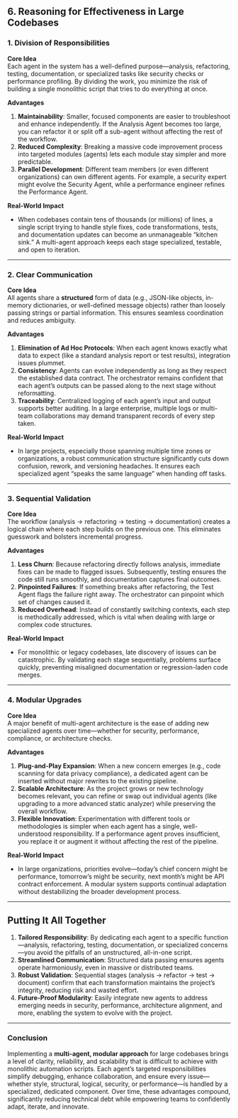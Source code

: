 ## 6. Reasoning for Effectiveness in Large Codebases

### 1. Division of Responsibilities

**Core Idea**  
Each agent in the system has a well-defined purpose—analysis, refactoring, testing, documentation, or specialized tasks like security checks or performance profiling. By dividing the work, you minimize the risk of building a single monolithic script that tries to do everything at once.

**Advantages**

1. **Maintainability**: Smaller, focused components are easier to troubleshoot and enhance independently. If the Analysis Agent becomes too large, you can refactor it or split off a sub-agent without affecting the rest of the workflow.
2. **Reduced Complexity**: Breaking a massive code improvement process into targeted modules (agents) lets each module stay simpler and more predictable.
3. **Parallel Development**: Different team members (or even different organizations) can own different agents. For example, a security expert might evolve the Security Agent, while a performance engineer refines the Performance Agent.

**Real-World Impact**

- When codebases contain tens of thousands (or millions) of lines, a single script trying to handle style fixes, code transformations, tests, and documentation updates can become an unmanageable “kitchen sink.” A multi-agent approach keeps each stage specialized, testable, and open to iteration.

---

### 2. Clear Communication

**Core Idea**  
All agents share a **structured** form of data (e.g., JSON-like objects, in-memory dictionaries, or well-defined message objects) rather than loosely passing strings or partial information. This ensures seamless coordination and reduces ambiguity.

**Advantages**

1. **Elimination of Ad Hoc Protocols**: When each agent knows exactly what data to expect (like a standard analysis report or test results), integration issues plummet.
2. **Consistency**: Agents can evolve independently as long as they respect the established data contract. The orchestrator remains confident that each agent’s outputs can be passed along to the next stage without reformatting.
3. **Traceability**: Centralized logging of each agent’s input and output supports better auditing. In a large enterprise, multiple logs or multi-team collaborations may demand transparent records of every step taken.

**Real-World Impact**

- In large projects, especially those spanning multiple time zones or organizations, a robust communication structure significantly cuts down confusion, rework, and versioning headaches. It ensures each specialized agent “speaks the same language” when handing off tasks.

---

### 3. Sequential Validation

**Core Idea**  
The workflow (analysis → refactoring → testing → documentation) creates a logical chain where each step builds on the previous one. This eliminates guesswork and bolsters incremental progress.

**Advantages**

1. **Less Churn**: Because refactoring directly follows analysis, immediate fixes can be made to flagged issues. Subsequently, testing ensures the code still runs smoothly, and documentation captures final outcomes.
2. **Pinpointed Failures**: If something breaks after refactoring, the Test Agent flags the failure right away. The orchestrator can pinpoint which set of changes caused it.
3. **Reduced Overhead**: Instead of constantly switching contexts, each step is methodically addressed, which is vital when dealing with large or complex code structures.

**Real-World Impact**

- For monolithic or legacy codebases, late discovery of issues can be catastrophic. By validating each stage sequentially, problems surface quickly, preventing misaligned documentation or regression-laden code merges.

---

### 4. Modular Upgrades

**Core Idea**  
A major benefit of multi-agent architecture is the ease of adding new specialized agents over time—whether for security, performance, compliance, or architecture checks.

**Advantages**

1. **Plug-and-Play Expansion**: When a new concern emerges (e.g., code scanning for data privacy compliance), a dedicated agent can be inserted without major rewrites to the existing pipeline.
2. **Scalable Architecture**: As the project grows or new technology becomes relevant, you can refine or swap out individual agents (like upgrading to a more advanced static analyzer) while preserving the overall workflow.
3. **Flexible Innovation**: Experimentation with different tools or methodologies is simpler when each agent has a single, well-understood responsibility. If a performance agent proves insufficient, you replace it or augment it without affecting the rest of the pipeline.

**Real-World Impact**

- In large organizations, priorities evolve—today’s chief concern might be performance, tomorrow’s might be security, next month’s might be API contract enforcement. A modular system supports continual adaptation without destabilizing the broader development process.

---

## Putting It All Together

1. **Tailored Responsibility**: By dedicating each agent to a specific function—analysis, refactoring, testing, documentation, or specialized concerns—you avoid the pitfalls of an unstructured, all-in-one script.
2. **Streamlined Communication**: Structured data passing ensures agents operate harmoniously, even in massive or distributed teams.
3. **Robust Validation**: Sequential stages (analysis → refactor → test → document) confirm that each transformation maintains the project’s integrity, reducing risk and wasted effort.
4. **Future-Proof Modularity**: Easily integrate new agents to address emerging needs in security, performance, architecture alignment, and more, enabling the system to evolve with the project.

---

### Conclusion

Implementing a **multi-agent, modular approach** for large codebases brings a level of clarity, reliability, and scalability that is difficult to achieve with monolithic automation scripts. Each agent’s targeted responsibilities simplify debugging, enhance collaboration, and ensure every issue—whether style, structural, logical, security, or performance—is handled by a specialized, dedicated component. Over time, these advantages compound, significantly reducing technical debt while empowering teams to confidently adapt, iterate, and innovate.
